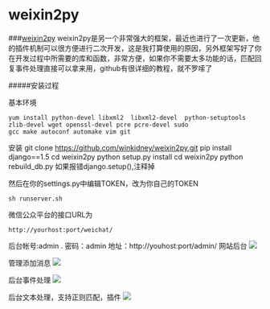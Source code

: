 # weixin2py
###[weixin2py](https://github.com/winkidney/weixin2py)
weixin2py是另一个非常强大的框架，最近也进行了一次更新，他的插件机制可以很方便进行二次开发，这是我打算使用的原因，另外框架写好了你在开发过程中所需要的库和函数，非常方便，如果你不需要太多功能的话，匹配回复事件处理直接可以拿来用，github有很详细的教程，就不罗嗦了


#####安装过程

基本环境

	yum install python-devel libxml2  libxml2-devel  python-setuptools
	zlib-devel wget openssl-devel pcre pcre-devel sudo
	gcc make autoconf automake vim git
安装
	git clone https://github.com/winkidney/weixin2py.git
	pip install django==1.5
	cd weixin2py
	python setup.py install
	cd weixin2py
	python rebuild_db.py
如果报错django.setup(),注释掉

然后在你的settings.py中编辑TOKEN，改为你自己的TOKEN

	sh runserver.sh

微信公众平台的接口URL为

	http://yourhost:port/weichat/
后台帐号:admin . 密码：admin 地址：http://youhost:port/admin/
网站后台
<img src="http://peqiu.com/blog/public/images/posts/weixin/weixin5.png" >

管理添加消息
<img src="http://peqiu.com/blog/public/images/posts/weixin/weixin6.png" >

后台事件处理
<img src="http://peqiu.com/blog/public/images/posts/weixin/weixin7.png" >

后台文本处理，支持正则匹配，插件
<img src="http://peqiu.com/blog/public/images/posts/weixin/weixin8.png" >
